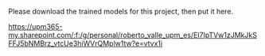 Please download the trained models for this project, then put it here.

https://upm365-my.sharepoint.com/:f:/g/personal/roberto_valle_upm_es/El7IpTVw1zJMkJkSFFJ5bNMBrz_vtcUe3hiWVrQMplw1tw?e=vtvx1i
